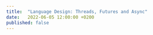 ```yaml
---
title:  "Language Design: Threads, Futures and Async"
date:   2022-06-05 12:00:00 +0200
published: false
---
```

